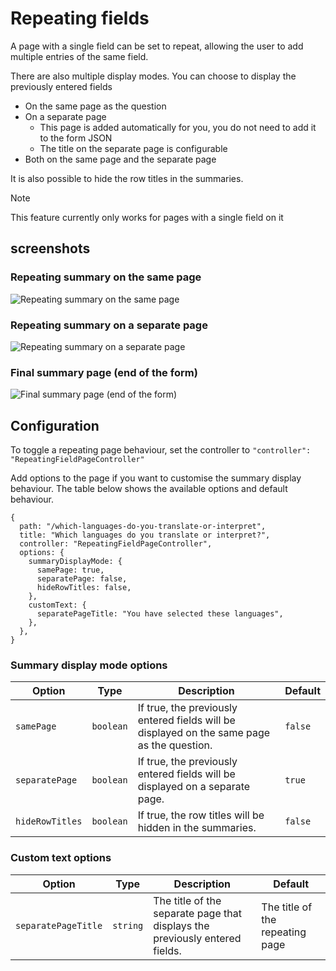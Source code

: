 # Repeating fields

A page with a single field can be set to repeat, allowing the user to add multiple entries of the same field.

There are also multiple display modes. You can choose to display the previously entered fields

- On the same page as the question
- On a separate page
  - This page is added automatically for you, you do not need to add it to the form JSON
  - The title on the separate page is configurable
- Both on the same page and the separate page

It is also possible to hide the row titles in the summaries.

> [!NOTE]
> This feature currently only works for pages with a single field on it

## screenshots

### Repeating summary on the same page

![Repeating summary on the same page](https://github.com/user-attachments/assets/50538af6-f431-493c-8f68-63323d41d7e6)

### Repeating summary on a separate page

![Repeating summary on a separate page](https://github.com/user-attachments/assets/c8807cbc-a287-481d-a3af-560227848418)

### Final summary page (end of the form)

![Final summary page (end of the form)](https://github.com/user-attachments/assets/77a32e83-7367-4803-9435-735dd4b1774f)

## Configuration

To toggle a repeating page behaviour, set the controller to `"controller": "RepeatingFieldPageController"`

Add options to the page if you want to customise the summary display behaviour. The table below shows the available options and default behaviour.

```json5
{
  path: "/which-languages-do-you-translate-or-interpret",
  title: "Which languages do you translate or interpret?",
  controller: "RepeatingFieldPageController",
  options: {
    summaryDisplayMode: {
      samePage: true,
      separatePage: false,
      hideRowTitles: false,
    },
    customText: {
      separatePageTitle: "You have selected these languages",
    },
  },
}
```

### Summary display mode options

| Option          | Type      | Description                                                                                | Default |
| --------------- | --------- | ------------------------------------------------------------------------------------------ | ------- |
| `samePage`      | `boolean` | If true, the previously entered fields will be displayed on the same page as the question. | `false` |
| `separatePage`  | `boolean` | If true, the previously entered fields will be displayed on a separate page.               | `true`  |
| `hideRowTitles` | `boolean` | If true, the row titles will be hidden in the summaries.                                   | `false` |

### Custom text options

| Option              | Type     | Description                                                                 | Default                         |
| ------------------- | -------- | --------------------------------------------------------------------------- | ------------------------------- |
| `separatePageTitle` | `string` | The title of the separate page that displays the previously entered fields. | The title of the repeating page |
